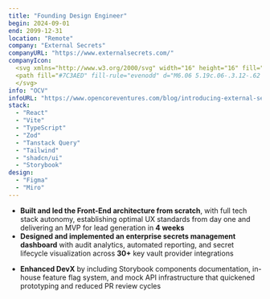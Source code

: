 ```yaml
---
title: "Founding Design Engineer"
begin: 2024-09-01
end: 2099-12-31
location: "Remote"
company: "External Secrets"
companyURL: "https://www.externalsecrets.com/"
companyIcon:
  <svg xmlns="http://www.w3.org/2000/svg" width="16" height="16" fill="none" viewBox="0 0 16 16">
  <path fill="#7C3AED" fill-rule="evenodd" d="M6.06 5.19c.06-.3.12-.62 0-.89-.17-.34-.55-.5-.93-.53a1.84 1.84 0 0 1-1.52-1.06A1.91 1.91 0 0 1 4.47.19a1.83 1.83 0 0 1 2.46.88c.3.63.22 1.35-.15 1.9-.2.31-.33.72-.17 1.07.13.27.41.41.67.55l.09.04a.96.96 0 0 1-.02 1.7.91.91 0 0 1-1.24-.44.96.96 0 0 1-.07-.6l.02-.1Zm3.27-1.16c-.13.27-.4.42-.68.56l-.09.05a.96.96 0 0 0 .03 1.69c.46.22 1 .03 1.23-.44.09-.2.1-.4.07-.6 0-.03 0-.06-.02-.1-.06-.3-.12-.6 0-.88.17-.34.56-.5.93-.53a1.84 1.84 0 0 0 1.54-1.06c.44-.94.05-2.07-.86-2.52a1.83 1.83 0 0 0-2.46.88c-.3.63-.22 1.34.13 1.88.21.31.34.72.17 1.07Zm-1.05 7.56c0-.3.19-.56.37-.8l.06-.09a.96.96 0 0 0 .18-.56.93.93 0 0 0-.92-.94c-.5 0-.92.42-.92.94 0 .21.07.41.18.57l.06.08c.18.24.37.5.37.8 0 .38-.28.7-.6.88a1.9 1.9 0 0 0-.94 1.64c0 1.05.82 1.89 1.84 1.89s1.84-.84 1.84-1.89c0-.7-.36-1.3-.91-1.63-.33-.19-.61-.5-.61-.89Zm3.4-5.07c-.28.07-.57-.07-.84-.2l-.1-.03a.9.9 0 0 0-.57-.06c-.5.12-.8.62-.7 1.13.12.51.61.83 1.11.71a.9.9 0 0 0 .56-.38c.19-.24.4-.48.68-.55.36-.09.72.13.98.41.43.49 1.1.73 1.77.57.99-.23 1.61-1.24 1.38-2.26a1.84 1.84 0 0 0-2.2-1.42c-.66.16-1.16.66-1.35 1.28-.11.37-.35.72-.71.8ZM4.86 7.68c-.19-.23-.4-.48-.68-.55-.37-.08-.73.13-.98.41-.43.48-1.1.7-1.76.55A1.89 1.89 0 0 1 .05 5.83a1.84 1.84 0 0 1 2.2-1.42c.67.16 1.17.67 1.36 1.3.1.37.34.73.7.81.29.07.58-.07.85-.2.03 0 .05-.02.08-.03a.9.9 0 0 1 .58-.06c.5.12.8.62.7 1.13a.92.92 0 0 1-1.1.71.9.9 0 0 1-.5-.3l-.07-.08Zm6.26 2.17c-.23-.19-.3-.5-.38-.8l-.03-.1a.94.94 0 0 0-.32-.5.9.9 0 0 0-1.29.16c-.32.4-.25 1 .14 1.32.17.13.36.2.55.2h.1c.3.01.6.02.84.2.3.24.35.67.3 1.04-.11.66.12 1.34.66 1.78.8.65 1.96.52 2.6-.3.62-.81.5-2-.3-2.65a1.81 1.81 0 0 0-1.82-.28c-.35.13-.76.16-1.05-.07Zm-5.05.29c-.3 0-.62.02-.84.2-.3.24-.36.66-.3 1.04.09.64-.15 1.32-.68 1.75-.8.65-1.96.52-2.6-.3-.62-.8-.5-2 .3-2.65a1.81 1.81 0 0 1 1.84-.27c.35.14.76.17 1.05-.06.23-.2.31-.5.38-.8l.02-.1c.05-.19.16-.36.32-.5a.9.9 0 0 1 1.3.15c.31.4.25 1-.15 1.33a.9.9 0 0 1-.54.2h-.1v.01Z" clip-rule="evenodd"/>
  </svg>
info: "OCV"
infoURL: "https://www.opencoreventures.com/blog/introducing-external-secrets-enterprise-secrets-management"
stack:
  - "React"
  - "Vite"
  - "TypeScript"
  - "Zod"
  - "Tanstack Query"
  - "Tailwind"
  - "shadcn/ui"
  - "Storybook"
design:
  - "Figma"
  - "Miro"
---
```


- **Built and led the Front-End architecture from scratch**, with full tech stack autonomy, establishing optimal UX standards from day one and delivering an MVP for lead generation in **4 weeks**
- **Designed and implemented an enterprise secrets management dashboard** with audit analytics, automated reporting, and secret lifecycle visualization across **30+** key vault provider integrations
<!-- - **Designed and Implemented a dynamic schema-based nested form system** to automatically render complex CRDs as forms that upon submitted, yields back valid YAML manifests for K8s resources -->
- **Enhanced DevX** by including Storybook components documentation, in-house feature flag system, and mock API infrastructure that quickened prototyping and reduced PR review cycles
